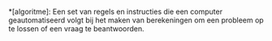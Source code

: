 <!-- Hier kunnen we op een gegeven moment definities van termen neerzetten -->

*[algoritme]: Een set van regels en instructies die een computer geautomatiseerd volgt bij het maken van berekeningen om een probleem op te lossen of een vraag te beantwoorden.

